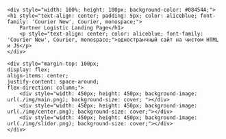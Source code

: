     <div style="width: 100%; height: 100px; background-color: #08454A;">
    <h1 style="text-align: center; padding: 5px; color: aliceblue; font-family: 'Courier New', Courier, monospace;">
        Partner Logistic Landing Page</h1>
        <p style="text-align: center; color: aliceblue; font-family: 'Courier New', Courier, monospace;">одностранчный сайт на чистом HTML и JS</p>
    </div>

    <div style="margin-top: 100px;
    display: flex;
    align-items: center;
    justify-content: space-around;
    flex-direction: column;">
        <div style="width: 450px; height: 450px; background-image: url(./img/main.png); background-size: cover; "></div>
        <div style="width: 450px; height: 450px; background-image: url(./img/center.png); background-size: cover;"></div>
        <div style="width: 450px; height: 450px; background-image: url(./img/slider.png); background-size: cover;"></div>
    </div>
